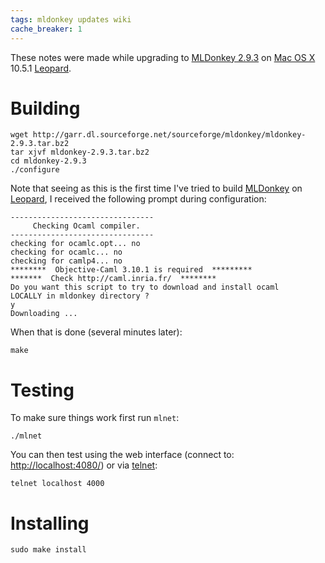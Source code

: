 ```yaml
---
tags: mldonkey updates wiki
cache_breaker: 1
---
```


These notes were made while upgrading to [MLDonkey 2.9.3](/wiki/MLDonkey_2.9.3) on [Mac OS X](/wiki/Mac_OS_X) 10.5.1 [Leopard](/wiki/Leopard).

# Building

    wget http://garr.dl.sourceforge.net/sourceforge/mldonkey/mldonkey-2.9.3.tar.bz2
    tar xjvf mldonkey-2.9.3.tar.bz2
    cd mldonkey-2.9.3
    ./configure

Note that seeing as this is the first time I've tried to build [MLDonkey](/wiki/MLDonkey) on [Leopard](/wiki/Leopard), I received the following prompt during configuration:

    --------------------------------
         Checking Ocaml compiler.
    --------------------------------
    checking for ocamlc.opt... no
    checking for ocamlc... no
    checking for camlp4... no
    ********  Objective-Caml 3.10.1 is required  *********
    *******  Check http://caml.inria.fr/  ********
    Do you want this script to try to download and install ocaml
    LOCALLY in mldonkey directory ?
    y
    Downloading ...

When that is done (several minutes later):

    make

# Testing

To make sure things work first run `mlnet`:

    ./mlnet

You can then test using the web interface (connect to: <http://localhost:4080/>) or via [telnet](/wiki/telnet):

    telnet localhost 4000

# Installing

    sudo make install
